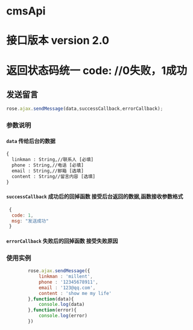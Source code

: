 # cmsApi 
# 接口版本 version 2.0
# 返回状态码统一 code:  //0失败，1成功

## 发送留言
```javascript
rose.ajax.sendMessage(data,successCallback,errorCallback);
```

### 参数说明
#### `data` 传给后台的数据
```cmd
{
  linkman : String,//联系人 [必填]
  phone : String,//电话 [必填]
  email : String,//邮箱 [选填]
  content : String//留言内容 [选填]
}
```
#### `successCallback` 成功后的回掉函数 接受后台返回的数据,函数接收参数格式
```javascript
 {
  code: 1,
  msg: "发送成功"
 }
```
#### `errorCallback` 失败后的回掉函数 接受失败原因

### 使用实例
```javascript
		rose.ajax.sendMessage({
			linkman : 'millent',
			phone : '12345678911',
			email : '123@qq.com',
			content : 'show me my life'
		},function(data){
			console.log(data)
		},function(error){
			console.log(error)
		})
```
